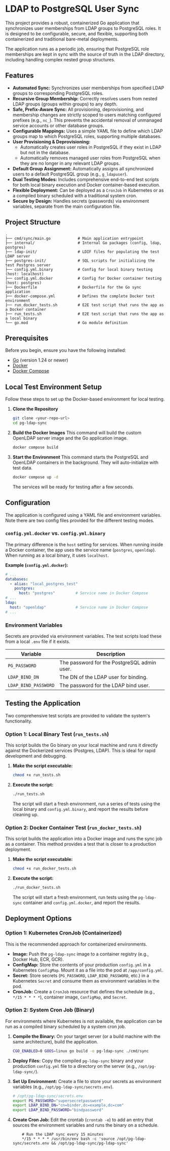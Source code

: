 # LDAP to PostgreSQL User Sync

This project provides a robust, containerized Go application that synchronizes user memberships from LDAP groups to PostgreSQL roles. It is designed to be configurable, secure, and flexible, supporting both containerized and traditional bare-metal deployments.

The application runs as a periodic job, ensuring that PostgreSQL role memberships are kept in sync with the source of truth in the LDAP directory, including handling complex nested group structures.

## Features

-   **Automated Sync:** Synchronizes user memberships from specified LDAP groups to corresponding PostgreSQL roles.
-   **Recursive Group Membership:** Correctly resolves users from nested LDAP groups (groups within groups) to any depth.
-   **Safe, Prefix-Aware Sync:** All provisioning, deprovisioning, and membership changes are strictly scoped to users matching configured prefixes (e.g., `nc_`). This prevents the accidental removal of unmanaged service accounts or other database groups.
-   **Configurable Mappings:** Uses a simple YAML file to define which LDAP groups map to which PostgreSQL roles, supporting multiple databases.
-   **User Provisioning & Deprovisioning:**
    -   Automatically creates user roles in PostgreSQL if they exist in LDAP but not in the database.
    -   Automatically removes managed user roles from PostgreSQL when they are no longer in any relevant LDAP groups.
-   **Default Group Assignment:** Automatically assigns all synchronized users to a default PostgreSQL group (e.g., `g_ldapuser`).
-   **Dual Testing Modes:** Includes comprehensive end-to-end test scripts for both local binary execution and Docker container-based execution.
-   **Flexible Deployment:** Can be deployed as a `CronJob` in Kubernetes or as a compiled binary scheduled with a traditional system cron.
-   **Secure by Design:** Handles secrets (passwords) via environment variables, separate from the main configuration file.

## Project Structure

```
.
├── cmd/sync/main.go            # Main application entrypoint
├── internal/                   # Internal Go packages (config, ldap, postgres)
├── ldap-init/                  # LDIF files for populating the test LDAP server
├── postgres-init/              # SQL scripts for initializing the test Postgres server
├── config.yml.binary           # Config for local binary testing (host: localhost)
├── config.yml.docker           # Config for Docker container testing (host: postgres)
├── Dockerfile                  # Dockerfile for the Go sync application
├── docker-compose.yml          # Defines the complete Docker test environment
├── run_docker_tests.sh         # E2E test script that runs the app as a Docker container
├── run_tests.sh                # E2E test script that runs the app as a local binary
└── go.mod                      # Go module definition
```

## Prerequisites

Before you begin, ensure you have the following installed:
-   [Go](https://go.dev/doc/install) (version 1.24 or newer)
-   [Docker](https://docs.docker.com/get-docker/)
-   [Docker Compose](https://docs.docker.com/compose/install/)

## Local Test Environment Setup

Follow these steps to set up the Docker-based environment for local testing.

1.  **Clone the Repository**
    ```sh
    git clone <your-repo-url>
    cd pg-ldap-sync
    ```

2.  **Build the Docker Images**
    This command will build the custom OpenLDAP server image and the Go application image.
    ```sh
    docker compose build
    ```

3.  **Start the Environment**
    This command starts the PostgreSQL and OpenLDAP containers in the background. They will auto-initialize with test data.
    ```sh
    docker compose up -d
    ```
    The services will be ready for testing after a few seconds.

## Configuration

The application is configured using a YAML file and environment variables. Note there are two config files provided for the different testing modes.

### `config.yml.docker` vs. `config.yml.binary`
The primary difference is the `host` setting for services. When running inside a Docker container, the app uses the service name (`postgres`, `openldap`). When running as a local binary, it uses `localhost`.

**Example (`config.yml.docker`):**
```yaml
# ...
databases:
  - alias: "local_postgres_test"
    postgres:
      host: "postgres"         # Service name in Docker Compose
# ...
ldap:
  host: "openldap"             # Service name in Docker Compose
# ...
```

### Environment Variables
Secrets are provided via environment variables. The test scripts load these from a local `.env` file if it exists.

| Variable             | Description                                |
| -------------------- | ------------------------------------------ |
| `PG_PASSWORD`        | The password for the PostgreSQL admin user.|
| `LDAP_BIND_DN`       | The DN of the LDAP user for binding.       |
| `LDAP_BIND_PASSWORD` | The password for the LDAP bind user.       |


## Testing the Application

Two comprehensive test scripts are provided to validate the system's functionality.

### Option 1: Local Binary Test (`run_tests.sh`)
This script builds the Go binary on your local machine and runs it directly against the Dockerized services (Postgres, LDAP). This is ideal for rapid development and debugging.

1.  **Make the script executable:**
    ```sh
    chmod +x run_tests.sh
    ```
2.  **Execute the script:**
    ```sh
    ./run_tests.sh
    ```
    The script will start a fresh environment, run a series of tests using the local binary and `config.yml.binary`, and report the results before cleaning up.

### Option 2: Docker Container Test (`run_docker_tests.sh`)
This script builds the application into a Docker image and runs the sync job as a container. This method provides a test that is closer to a production deployment.

1.  **Make the script executable:**
    ```sh
    chmod +x run_docker_tests.sh
    ```
2.  **Execute the script:**
    ```sh
    ./run_docker_tests.sh
    ```
    The script will start a fresh environment, run tests using the `pg-ldap-sync` container and `config.yml.docker`, and report the results.

## Deployment Options

### Option 1: Kubernetes CronJob (Containerized)

This is the recommended approach for containerized environments.

-   **Image:** Push the `pg-ldap-sync` image to a container registry (e.g., Docker Hub, ECR, GCR).
-   **ConfigMap:** Store the contents of your production `config.yml` in a Kubernetes `ConfigMap`. Mount it as a file into the pod at `/app/config.yml`.
-   **Secret:** Store secrets (`PG_PASSWORD`, `LDAP_BIND_PASSWORD`, etc.) in a Kubernetes `Secret` and consume them as environment variables in the pod.
-   **CronJob:** Create a `CronJob` resource that defines the schedule (e.g., `*/15 * * * *`), container image, `ConfigMap`, and `Secret`.

### Option 2: System Cron Job (Binary)

For environments where Kubernetes is not available, the application can be run as a compiled binary scheduled by a system cron job.

1.  **Compile the Binary:** On your target server (or a build machine with the same architecture), build the application.
    ```sh
    CGO_ENABLED=0 GOOS=linux go build -o pg-ldap-sync ./cmd/sync
    ```
2.  **Deploy Files:** Copy the compiled `pg-ldap-sync` binary and your production `config.yml` file to a directory on the server (e.g., `/opt/pg-ldap-sync/`).
3.  **Set Up Environment:** Create a file to store your secrets as environment variables (e.g., `/opt/pg-ldap-sync/secrets.env`).
    ```sh
    # /opt/pg-ldap-sync/secrets.env
    export PG_PASSWORD="supersecretpassword"
    export LDAP_BIND_DN="cn=binder,dc=example,dc=com"
    export LDAP_BIND_PASSWORD="bindpassword"
    ```
4.  **Create Cron Job:** Edit the crontab (`crontab -e`) to add an entry that sources the environment variables and runs the binary on a schedule.
    

    ```crontab
        # Run the LDAP sync every 15 minutes
        */15 * * * * /usr/bin/env bash -c 'source /opt/pg-ldap-sync/secrets.env && /opt/pg-ldap-sync/pg-ldap-sync'
    ```